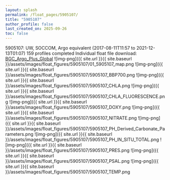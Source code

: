 ```yaml
---
layout: splash
permalink: /float_pages/5905107/
title: "5905107"
author_profile: false
last_created_on: 2025-09-26
toc: false
---
```

 
5905107: UW, SOCCOM, Argo equivalent (2017-08-11T11:57 to 2021-12-13T01:07)
159 profiles completed
Individual float file download: [BGC_Argo_Plus_Global](https://ftp.soest.hawaii.edu/bgc_argo_plus/Individual_Floats/outliers_removed/5905107_Sprof_processed.nc)
![img-png]({{ site.url }}{{ site.baseurl }}/assets/images/float_figures/5905107/01_5905107_map.png
![img-png]({{ site.url }}{{ site.baseurl }}/assets/images/float_figures/5905107/5905107_BBP700.png
![img-png]({{ site.url }}{{ site.baseurl }}/assets/images/float_figures/5905107/5905107_CHLA.png
![img-png]({{ site.url }}{{ site.baseurl }}/assets/images/float_figures/5905107/5905107_CHLA_FLUORESCENCE.png
![img-png]({{ site.url }}{{ site.baseurl }}/assets/images/float_figures/5905107/5905107_DOXY.png
![img-png]({{ site.url }}{{ site.baseurl }}/assets/images/float_figures/5905107/5905107_NITRATE.png
![img-png]({{ site.url }}{{ site.baseurl }}/assets/images/float_figures/5905107/5905107_PH_Derived_Carbonate_Parameters.png
![img-png]({{ site.url }}{{ site.baseurl }}/assets/images/float_figures/5905107/5905107_PH_IN_SITU_TOTAL.png
![img-png]({{ site.url }}{{ site.baseurl }}/assets/images/float_figures/5905107/5905107_PRES.png
![img-png]({{ site.url }}{{ site.baseurl }}/assets/images/float_figures/5905107/5905107_PSAL.png
![img-png]({{ site.url }}{{ site.baseurl }}/assets/images/float_figures/5905107/5905107_TEMP.png
